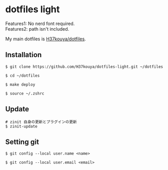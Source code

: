 # dotfiles light

Features1: No nerd font required.  
Features2: path isn't included.

My main dotfiles is [H37kouya/dotfiles](https://github.com/H37kouya/dotfiles).

## Installation

```shell
$ git clone https://github.com/H37kouya/dotfiles-light.git ~/dotfiles

$ cd ~/dotfiles

$ make deploy

$ source ~/.zshrc
```

## Update

```shell
# zinit 自身の更新とプラグインの更新
$ zinit-update
```


## Setting git

```shell
$ git config --local user.name <name>

$ git config --local user.email <email>
```
